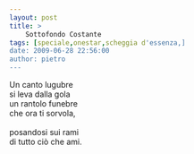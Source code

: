 ```yaml
---
layout: post
title: >
    Sottofondo Costante
tags: [speciale,onestar,scheggia d'essenza,]
date: 2009-06-28 22:56:00
author: pietro
---
```

Un canto lugubre<br/>si leva dalla gola<br/>un rantolo funebre<br/>che ora ti sorvola,<br/><br/>posandosi sui rami<br/>di tutto ciò che ami.

